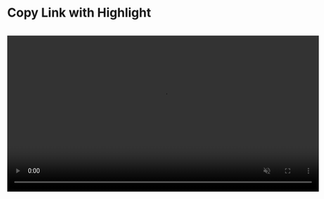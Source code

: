# Copy Link with Highlight

<br />

<video src="./media/macos_copy_link_to_selection.mp4" width="720" type="video/mp4" autoplay muted loop playsinline disablepictureinpicture />

Orion's Copy Link with Highlight feature allows you to generate a shareable link that points to a specific section of a web page.
This is useful when you want to direct someone's attention to a particular passage or easily save a reference to it in your notes.

To use this feature:

1. Select the desired text on the web page.
2. Right-click and choose **Copy Link with Highlight** from the context menu.
3. The link is now copied to your clipboard, ready to be shared or saved.

When you or someone else opens the generated link, the web page will load with the originally selected text highlighted in yellow.
This makes it easy to locate the relevant section of the page.

The links with highlights that you generate can be shared with people using Orion, Safari, Google Chrome, and other Chromium-based browsers such as Microsoft Edge, Opera, and Vivaldi.
You can also open links with highlights generated in these browsers.

Give it a try the next time you need to share or save a link to a specific part of a web page.
This handy feature can save time and make collaboration easier.
